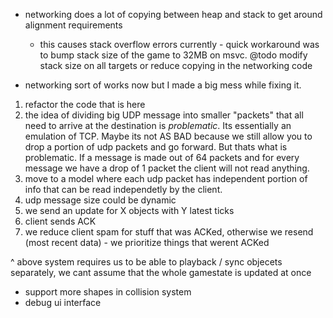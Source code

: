 - networking does a lot of copying between heap and stack to get around alignment requirements
  - this causes stack overflow errors currently - quick workaround was to bump stack size of the game to 32MB on msvc. @todo modify stack size on all targets or reduce copying in the networking code

- networking sort of works now but I made a big mess while fixing it.
1. refactor the code that is here
2. the idea of dividing big UDP message into smaller "packets" that all need to arrive at the destination is _problematic_. Its essentially an emulation of TCP. Maybe its not AS BAD because we still allow you to drop a portion of udp packets and go forward. But thats what is problematic. If a message is made out of 64 packets and for every message we have a drop of 1 packet the client will not read anything.
3. move to a model where each udp packet has independent portion of info that can be read independetly by the client.
4. udp message size could be dynamic
5. we send an update for X objects with Y latest ticks
6. client sends ACK
7. we reduce client spam for stuff that was ACKed, otherwise we resend (most recent data) - we prioritize things that werent ACKed

^ above system requires us to be able to playback / sync objecets separately, we cant assume that the whole gamestate is updated at once

- support more shapes in collision system
- debug ui interface
